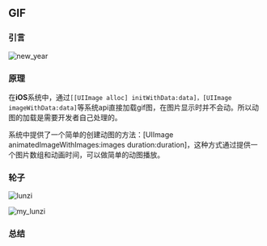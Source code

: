 ## GIF

### 引言

![new_year](/Users/zysu/Documents/我的技术文章/GIF图/images/new_year.gif)

### 原理

在**iOS**系统中，通过`[[UIImage alloc] initWithData:data]，[UIImage imageWithData:data]`等系统api直接加载gif图，在图片显示时并不会动。所以动图的加载是需要开发者自己处理的。

系统中提供了一个简单的创建动图的方法：[UIImage animatedImageWithImages:images duration:duration]，这种方式通过提供一个图片数组和动画时间，可以做简单的动图播放。

### 轮子

![lunzi](/Users/zysu/Documents/我的技术文章/GIF图/images/lunzi.jpg)

![my_lunzi](/Users/zysu/Documents/我的技术文章/GIF图/images/my_lunzi.gif)

### 总结

